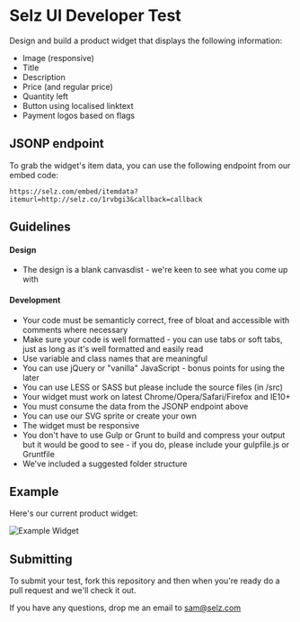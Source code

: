 # Selz UI Developer Test

Design and build a product widget that displays the following information: 

- Image (responsive)
- Title
- Description
- Price (and regular price)
- Quantity left
- Button using localised linktext
- Payment logos based on flags

## JSONP endpoint
To grab the widget's item data, you can use the following endpoint from our embed code:

```
https://selz.com/embed/itemdata?itemurl=http://selz.co/1rvbgi3&callback=callback
```

## Guidelines

#### Design

- The design is a blank canvasdist - we're keen to see what you come up with

#### Development

- Your code must be semanticly correct, free of bloat and accessible with comments where necessary
- Make sure your code is well formatted - you can use tabs or soft tabs, just as long as it's well formatted and easily read
- Use variable and class names that are meaningful 
- You can use jQuery or "vanilla" JavaScript - bonus points for using the later
- You can use LESS or SASS but please include the source files (in /src)
- Your widget must work on latest Chrome/Opera/Safari/Firefox and IE10+
- You must consume the data from the JSONP endpoint above
- You can use our SVG sprite or create your own
- The widget must be responsive
- You don't have to use Gulp or Grunt to build and compress your output but it would be good to see - if you do, please include your gulpfile.js or Gruntfile
- We've included a suggested folder structure

## Example
Here's our current product widget:

![Example Widget](https://cldup.com/F0xluFG_CL-3000x3000.png)

## Submitting
To submit your test, fork this repository and then when you're ready do a pull request and we'll check it out.

If you have any questions, drop me an email to [sam@selz.com](mailto:sam@selz.com)
